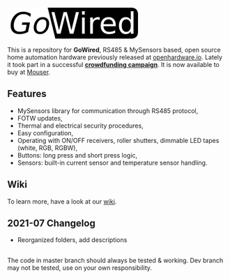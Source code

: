 ![Logo](https://github.com/GoWired/GoWired-Project/blob/master/Images/Gowired-no-home-50dpi.png)

This is a repository for **GoWired**, RS485 & MySensors based, open source home automation hardware previously released at [openhardware.io](https://www.openhardware.io/user/2098#view=projects). Lately it took part in a successful **[crowdfunding campaign](https://www.crowdsupply.com/domatic/getwired)**. It is now available to buy at [Mouser](https://www2.mouser.com/Search/Refine?Keyword=getwired).

## Features
- MySensors library for communication through RS485 protocol,
- FOTW updates,
- Thermal and electrical security procedures,
- Easy configuration,
- Operating with ON/OFF receivers, roller shutters, dimmable LED tapes (white, RGB, RGBW),
- Buttons: long press and short press logic,
- Sensors: built-in current sensor and temperature sensor handling.

## Wiki
To learn more, have a look at our [wiki](https://github.com/feanor-anglin/GetWired-Project/wiki).

## 2021-07 Changelog
- Reorganized folders, add descriptions

##
The code in master branch should always be tested & working. Dev branch may not be tested, use on your own responsibility.
